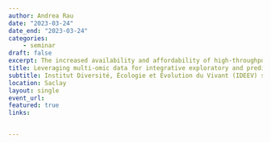```yaml
---
author: Andrea Rau
date: "2023-03-24"
date_end: "2023-03-24"
categories:
    - seminar
draft: false
excerpt: The increased availability and affordability of high-throughput sequencing technologies in recent years have facilitated the use of multi-omic studies, expanding and enriching our understanding of complex systems across hierarchical biological levels. Integrative methods for these heterogeneous and multi-faceted omics data have shown promise for enhancing the interpretability of exploratory analyses, improving predictive power, and contributing to a holistic understanding of systems biology. However, such integrative analyses are accompanied by several major obstacles, including the potentially ambiguous relationships among omic levels, high dimensionality coupled with small sample sizes, technical artefacts due to batch effects, potentially incomplete or missing data… and the occasional difficulty in posing well-defined and answerable research questions of such data. In light of these challenges, in this talk I will discuss some of our recent methodological contributions to integrate multi-omic data for exploratory and predictive analyses.
title: Leveraging multi-omic data for integrative exploratory and predictive analyses
subtitle: Institut Diversité, Écologie et Évolution du Vivant (IDEEV) seminar
location: Saclay
layout: single
event_url: 
featured: true
links:


---
```




